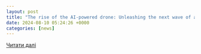 ```yaml
---
layout: post
title: "The rise of the AI-powered drone: Unleashing the next wave of agricultural innovation - ET Edge Insights"
date: 2024-08-10 05:24:26 +0000
categories: [news]
---
```


[Читати далі](https://etedge-insights.com/industry/agriculture/the-rise-of-the-ai-powered-drone-unleashing-the-next-wave-of-agricultural-innovation/)
